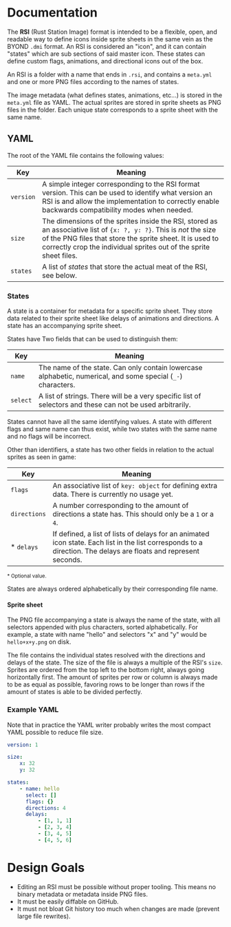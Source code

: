 # Documentation

The **RSI** (Rust Station Image) format is intended to be a flexible, open, and readable way <!--Insert more marketing bull that sounds good here!--> to define icons inside sprite sheets in the same vein as the BYOND `.dmi` format. An RSI is considered an "icon", and it can contain "states" which are sub sections of said master icon. These states can define custom flags, animations, and directional icons out of the box.

An RSI is a folder with a name that ends in `.rsi`, and contains a `meta.yml` and one or more PNG files according to the names of states.

The image metadata (what defines states, animations, etc...) is stored in the `meta.yml` file as YAML. The actual sprites are stored in sprite sheets as PNG files in the folder. Each unique state corresponds to a sprite sheet with the same name.

## YAML

The root of the YAML file contains the following values:

Key | Meaning
--- | -------
`version` | A simple integer corresponding to the RSI format version. This can be used to identify what version an RSI is and allow the implementation to correctly enable backwards compatibility modes when needed.
`size` | The dimensions of the sprites inside the RSI, stored as an associative list of `{x: ?, y: ?}`. This is _not_ the size of the PNG files that store the sprite sheet. It is used to correctly crop the individual sprites out of the sprite sheet files.
`states` | A list of _states_ that store the actual meat of the RSI, see below.

### States

A state is a container for metadata for a specific sprite sheet. They store data related to their sprite sheet like delays of animations and directions. A state has an accompanying sprite sheet.

States have Two fields that can be used to distinguish them:

Key | Meaning
--- | -------
`name` | The name of the state. Can only contain lowercase alphabetic, numerical, and some special (`_-`) characters.
`select` | A list of strings. There will be a very specific list of selectors and these can not be used arbitrarily.

States cannot have all the same identifying values. A state with different flags and same name can thus exist, while two states with the same name and no flags will be incorrect.

Other than identifiers, a state has two other fields in relation to the actual sprites as seen in game:

Key | Meaning
--- | -------
`flags` | An associative list of `key: object` for defining extra data. There is currently no usage yet.
`directions` | A number corresponding to the amount of directions a state has. This should only be a `1` or a `4`.
* `delays` | If defined, a list of lists of delays for an animated icon state. Each list in the list corresponds to a direction. The delays are floats and represent seconds.

<sup>\* Optional value.</sup>

States are always ordered alphabetically by their corresponding file name.

#### Sprite sheet

The PNG file accompanying a state is always the name of the state, with all selectors appended with plus characters, sorted alphabetically. For example, a state with name "hello" and selectors "x" and "y" would be `hello+x+y.png` on disk.

The file contains the individual states resolved with the directions and delays of the state. The size of the file is always a multiple of the RSI's `size`. Sprites are ordered from the top left to the bottom right, always going horizontally first. The amount of sprites per row or column is always made to be as equal as possible, favoring rows to be longer than rows if the amount of states is able to be divided perfectly.

### Example YAML

Note that in practice the YAML writer probably writes the most compact YAML possible to reduce file size.

```yml
version: 1

size:
    x: 32
    y: 32

states:
    - name: hello
      select: []
      flags: {}
      directions: 4
      delays:
          - [1, 1, 1]
          - [2, 3, 4]
          - [3, 4, 5]
          - [4, 5, 6]
```

# Design Goals

* Editing an RSI must be possible without proper tooling. This means no binary metadata or metadata inside PNG files.
* It must be easily diffable on GitHub.
* It must not bloat Git history too much when changes are made (prevent large file rewrites).
